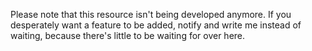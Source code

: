 Please note that this resource isn't being developed anymore.
If you desperately want a feature to be added, notify and write me instead of waiting, because there's little to be waiting for over here.
